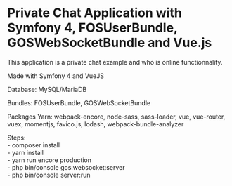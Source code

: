 # Private Chat Application with Symfony 4, FOSUserBundle, GOSWebSocketBundle and Vue.js

This application is a private chat example and who is online functionnality.

Made with Symfony 4 and VueJS

Database: MySQL/MariaDB

Bundles: FOSUserBundle, GOSWebSocketBundle

Packages Yarn: webpack-encore, node-sass, sass-loader, vue, vue-router, vuex, momentjs, favico.js, lodash, webpack-bundle-analyzer

Steps:  
    - composer install  
    - yarn install  
    - yarn run encore production  
    - php bin/console gos:websocket:server  
    - php bin/console server:run  
